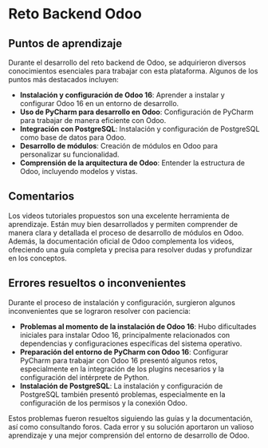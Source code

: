 # Reto Backend Odoo

## Puntos de aprendizaje
Durante el desarrollo del reto backend de Odoo, se adquirieron diversos conocimientos esenciales para trabajar con esta plataforma. Algunos de los puntos más destacados incluyen:

- **Instalación y configuración de Odoo 16**: Aprender a instalar y configurar Odoo 16 en un entorno de desarrollo.
- **Uso de PyCharm para desarrollo en Odoo**: Configuración de PyCharm para trabajar de manera eficiente con Odoo.
- **Integración con PostgreSQL**: Instalación y configuración de PostgreSQL como base de datos para Odoo.
- **Desarrollo de módulos**: Creación de módulos en Odoo para personalizar su funcionalidad.
- **Comprensión de la arquitectura de Odoo**: Entender la estructura de Odoo, incluyendo modelos y vistas.

## Comentarios
Los videos tutoriales propuestos son una excelente herramienta de aprendizaje. Están muy bien desarrollados y permiten comprender de manera clara y detallada el proceso de desarrollo de módulos en Odoo. Además, la documentación oficial de Odoo complementa los videos, ofreciendo una guía completa y precisa para resolver dudas y profundizar en los conceptos.

## Errores resueltos o inconvenientes
Durante el proceso de instalación y configuración, surgieron algunos inconvenientes que se lograron resolver con paciencia:

- **Problemas al momento de la instalación de Odoo 16**: Hubo dificultades iniciales para instalar Odoo 16, principalmente relacionados con dependencias y configuraciones específicas del sistema operativo.
- **Preparación del entorno de PyCharm con Odoo 16**: Configurar PyCharm para trabajar con Odoo 16 presentó algunos retos, especialmente en la integración de los plugins necesarios y la configuración del intérprete de Python.
- **Instalación de PostgreSQL**: La instalación y configuración de PostgreSQL también presentó problemas, especialmente en la configuración de los permisos y la conexión Odoo.

Estos problemas fueron resueltos siguiendo las guías y la documentación, así como consultando foros. Cada error y su solución aportaron un valioso aprendizaje y una mejor comprensión del entorno de desarrollo de Odoo.
